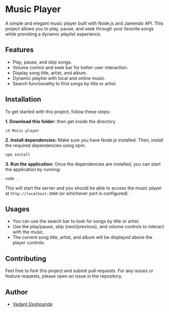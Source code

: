 # Music Player

A simple and elegant music player built with Node.js and Jamendo API. This project allows you to play, pause, and seek through your favorite songs while providing a dynamic playlist experience.

## Features

- Play, pause, and skip songs.
- Volume control and seek bar for better user interaction.
- Display song title, artist, and album.
- Dynamic playlist with local and online music.
- Search functionality to find songs by title or artist.

## Installation

To get started with this project, follow these steps:

**1. Download this folder:** then get inside the directory
   ```
   cd Music-player
```
**2. Install dependencies:** Make sure you have Node.js installed. Then, install the required dependencies using npm:

```
npm install
```
**3. Run the application:** Once the dependencies are installed, you can start the application by running:
```
node .
```

This will start the server and you should be able to access the music player at `http://localhost:3000` (or whichever port is configured).

## Usages
- You can use the search bar to look for songs by title or artist.
- Use the play/pause, skip (next/previous), and volume controls to interact with the music.
- The current song title, artist, and album will be displayed above the player controls.

## Contributing
Feel free to fork this project and submit pull requests. For any issues or feature requests, please open an issue in the repository.

## Author

- [Vedant Deshpande](https://github.com/vmDeshpande)
